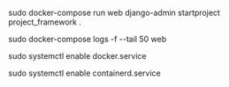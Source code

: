 sudo docker-compose run web django-admin startproject project_framework .

sudo docker-compose logs -f --tail 50 web


 sudo systemctl enable docker.service

 sudo systemctl enable containerd.service